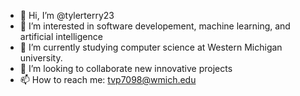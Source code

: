 - 👋 Hi, I’m @tylerterry23
- 👀 I’m interested in software developement, machine learning, and artificial intelligence
- 🌱 I’m currently studying computer science at Western Michigan university.
- 💞️ I’m looking to collaborate new innovative projects
- 📫 How to reach me: tvp7098@wmich.edu

<!---
tylerterry23/tylerterry23 is a ✨ special ✨ repository because its `README.md` (this file) appears on your GitHub profile.
You can click the Preview link to take a look at your changes.
--->
